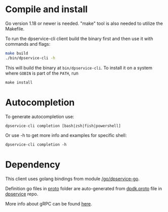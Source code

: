 # Compile and install

Go version 1.18 or newer is needed. \"make\" tool is also needed to utilize the Makefile.

To run the dpservice-cli client build the binary first and then use it with commands and flags:
```bash
make build
./bin/dpservice-cli -h
```

This will build the binary at `bin/dpservice-cli`.
To install it on a system where `GOBIN` is part of the `PATH`,
run

```shell
make install
```

# Autocompletion

To generate autocompletion use:

```shell
dpservice-cli completion [bash|zsh|fish|powershell]
```

Or use -h to get more info and examples for specific shell:

```shell
dpservice-cli completion -h
```

# Dependency
This client uses golang bindings from module [/go/dpservice-go](https://github.com/ironcore-dev/dpservice/go/dpservice-go).

Definition go files in [proto](https://github.com/ironcore-dev/dpservice/tree/main/go/dpservice-go/proto) folder are auto-generated from [dpdk.proto](https://github.com/ironcore-dev/dpservice/blob/main/proto/dpdk.proto) file in [dpservice](https://github.com/ironcore-dev/dpservice/) repo.

More info about gRPC can be found [here](https://grpc.io/docs/what-is-grpc/introduction/).
